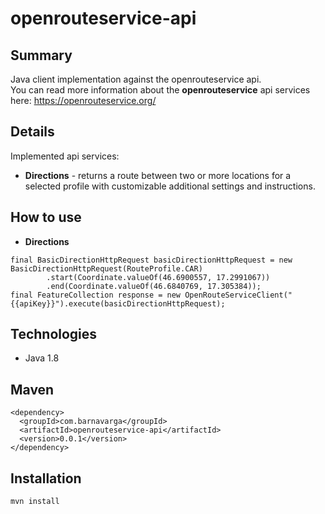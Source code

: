openrouteservice-api
======================================

Summary
-------
Java client implementation against the openrouteservice api.\
You can read more information about the **openrouteservice** api services here: https://openrouteservice.org/


Details
-------
Implemented api services:
* **Directions** - returns a route between two or more locations for a selected profile with customizable additional settings and instructions.

How to use
-------
* **Directions**
```
final BasicDirectionHttpRequest basicDirectionHttpRequest = new BasicDirectionHttpRequest(RouteProfile.CAR)
		.start(Coordinate.valueOf(46.6900557, 17.2991067))
		.end(Coordinate.valueOf(46.6840769, 17.305384));
final FeatureCollection response = new OpenRouteServiceClient("{{apiKey}}").execute(basicDirectionHttpRequest);
```

Technologies
-------
* Java 1.8

Maven
-------
```
<dependency>
  <groupId>com.barnavarga</groupId>
  <artifactId>openrouteservice-api</artifactId>
  <version>0.0.1</version>
</dependency>
```

Installation
-------
```
mvn install
```
